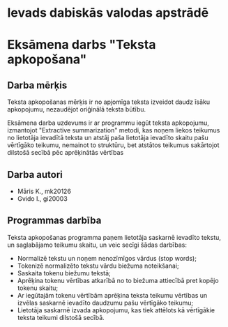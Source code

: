 # Ievads dabiskās valodas apstrādē
# Eksāmena darbs "Teksta apkopošana"
## Darba mērķis
Teksta apkopošanas mērķis ir no apjomīga teksta izveidot daudz īsāku apkopojumu, nezaudējot oriģinālā teksta būtību.

Eksāmena darba uzdevums ir ar programmu iegūt teksta apkopojumu, izmantojot "Extractive summarization" metodi, kas noņem liekos teikumus no lietotāja ievadītā teksta un atstāj paša lietotāja ievadīto skaitu pašu vērtīgāko teikumu, nemainot to struktūru, bet atstātos teikumus sakārtojot dilstošā secībā pēc aprēķinātās vērtības
## Darba autori
* Māris K., mk20126
* Gvido I., gi20003
## Programmas darbība
Teksta apkopošanas programma paņem lietotāja saskarnē ievadīto tekstu, un saglabājamo teikumu skaitu, un veic secīgi šādas darbības:
* Normalizē tekstu un noņem nenozīmīgos vārdus (stop words);
* Tokenizē normalizēto tekstu vārdu biežuma noteikšanai;
* Saskaita tokenu biežumu tekstā;
* Aprēķina tokenu vērtības atkarībā no to biežuma attiecībā pret kopējo tokenu skaitu;
* Ar iegūtajām tokenu vērtībām aprēķina teksta teikumu vērtības un izvēlas saskarnē ievadīto daudzumu pašu vērtīgāko teikumu;
* Lietotāja saskarnē izvada apkopojumu, kas tiek attēlots kā vērtīgākie teksta teikumi dilstošā secībā.
